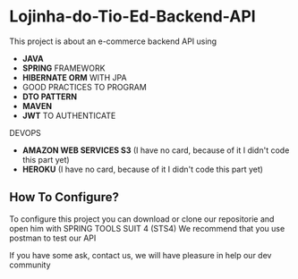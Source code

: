 # Lojinha-do-Tio-Ed-Backend-API

This project is about an e-commerce backend API using

  - **JAVA**
  - **SPRING** FRAMEWORK
  - **HIBERNATE ORM** WITH JPA
  - GOOD PRACTICES TO PROGRAM
  - **DTO PATTERN**
  - **MAVEN**
  - **JWT** TO AUTHENTICATE
  
  DEVOPS
  
  - **AMAZON WEB SERVICES S3** (I have no card, because of it I didn't code this part yet)
  - **HEROKU** (I have no card, because of it I didn't code this part yet)
  
## How To Configure?
  To configure this project you can download or clone our repositorie and open him with SPRING TOOLS SUIT 4 (STS4)
  We recommend that you use postman to test our API
  
  If you have some ask, contact us, we will have pleasure in help our dev community
